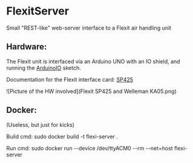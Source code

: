 # FlexitServer

Small "REST-like" web-server interface to a Flexit air handling unit

## Hardware:

The Flexit unit is interfaced via an Arduino UNO with an IO shield,
and running the [ArduinoIO](https://github.com/TrondKjeldas/ArduinoIO.git) sketch.

Documentation for the Flexit interface card: [SP425](http://www.flexit.no/produkter/luftbehandlingsaggregater/Tilbehor-kanalsystem/Tilbehor/SP425-Styringskort-for-sentralstyring-SD/)

![Picture of the HW involved](Flexit SP425 and Welleman KA05.png)

## Docker:

(Useless, but just for kicks)

Build cmd: sudo docker build -t flexi-server . 

Run cmd: sudo docker run --device /dev/ttyACM0 --rm --net=host flexi-server
